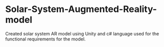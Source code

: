 # Solar-System-Augmented-Reality-model
Created solar system AR model using Unity  and  c# language used for the functional requirements for the model.
